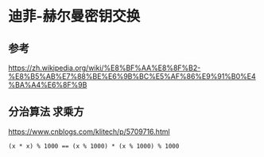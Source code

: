# 迪菲-赫尔曼密钥交换

## 参考

https://zh.wikipedia.org/wiki/%E8%BF%AA%E8%8F%B2-%E8%B5%AB%E7%88%BE%E6%9B%BC%E5%AF%86%E9%91%B0%E4%BA%A4%E6%8F%9B

## 分治算法 求乘方

https://www.cnblogs.com/klitech/p/5709716.html

```(x * x) % 1000 == (x % 1000) * (x % 1000) % 1000 ```

